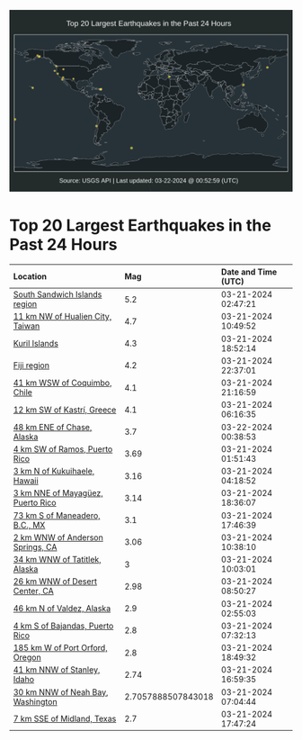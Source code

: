 ![Map](./map.png)

# Top 20 Largest Earthquakes in the Past 24 Hours

| Location | Mag | Date and Time (UTC) |
|:---|:---|:---|
| [South Sandwich Islands region](https://earthquake.usgs.gov/earthquakes/eventpage/us6000mk65) | 5.2 | 03-21-2024 02:47:21 |
| [11 km NW of Hualien City, Taiwan](https://earthquake.usgs.gov/earthquakes/eventpage/us6000mk8h) | 4.7 | 03-21-2024 10:49:52 |
| [Kuril Islands](https://earthquake.usgs.gov/earthquakes/eventpage/us6000mkbn) | 4.3 | 03-21-2024 18:52:14 |
| [Fiji region](https://earthquake.usgs.gov/earthquakes/eventpage/us6000mkcs) | 4.2 | 03-21-2024 22:37:01 |
| [41 km WSW of Coquimbo, Chile](https://earthquake.usgs.gov/earthquakes/eventpage/us6000mkc9) | 4.1 | 03-21-2024 21:16:59 |
| [12 km SW of Kastrí, Greece](https://earthquake.usgs.gov/earthquakes/eventpage/us6000mk6v) | 4.1 | 03-21-2024 06:16:35 |
| [48 km ENE of Chase, Alaska](https://earthquake.usgs.gov/earthquakes/eventpage/ak0243rmaptr) | 3.7 | 03-22-2024 00:38:53 |
| [4 km SW of Ramos, Puerto Rico](https://earthquake.usgs.gov/earthquakes/eventpage/pr2024081000) | 3.69 | 03-21-2024 01:51:43 |
| [3 km N of Kukuihaele, Hawaii](https://earthquake.usgs.gov/earthquakes/eventpage/hv74143742) | 3.16 | 03-21-2024 04:18:52 |
| [3 km NNE of Mayagüez, Puerto Rico](https://earthquake.usgs.gov/earthquakes/eventpage/pr71443553) | 3.14 | 03-21-2024 18:36:07 |
| [73 km S of Maneadero, B.C., MX](https://earthquake.usgs.gov/earthquakes/eventpage/ci40520959) | 3.1 | 03-21-2024 17:46:39 |
| [2 km WNW of Anderson Springs, CA](https://earthquake.usgs.gov/earthquakes/eventpage/nc74021246) | 3.06 | 03-21-2024 10:38:10 |
| [34 km WNW of Tatitlek, Alaska](https://earthquake.usgs.gov/earthquakes/eventpage/ak0243q4i3bh) | 3 | 03-21-2024 10:03:01 |
| [26 km WNW of Desert Center, CA](https://earthquake.usgs.gov/earthquakes/eventpage/ci40520495) | 2.98 | 03-21-2024 08:50:27 |
| [46 km N of Valdez, Alaska](https://earthquake.usgs.gov/earthquakes/eventpage/ak0243q01rwf) | 2.9 | 03-21-2024 02:55:03 |
| [4 km S of Bajandas, Puerto Rico](https://earthquake.usgs.gov/earthquakes/eventpage/pr71443538) | 2.8 | 03-21-2024 07:32:13 |
| [185 km W of Port Orford, Oregon](https://earthquake.usgs.gov/earthquakes/eventpage/us6000mkbg) | 2.8 | 03-21-2024 18:49:32 |
| [41 km NNW of Stanley, Idaho](https://earthquake.usgs.gov/earthquakes/eventpage/mb90043763) | 2.74 | 03-21-2024 16:59:35 |
| [30 km NNW of Neah Bay, Washington](https://earthquake.usgs.gov/earthquakes/eventpage/uw61991211) | 2.7057888507843018 | 03-21-2024 07:04:44 |
| [7 km SSE of Midland, Texas](https://earthquake.usgs.gov/earthquakes/eventpage/tx2024frnm) | 2.7 | 03-21-2024 17:47:24 |
